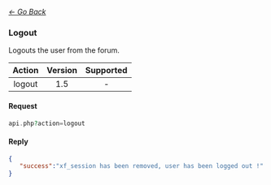 *[<- Go Back](../rest-api.md)*

### Logout
Logouts the user from the forum.


| Action | Version | Supported |
| :-: | :-: | :-: |
| logout | 1.5 | - |

#### Request
```php
api.php?action=logout
```

#### Reply
```json
{
   "success":"xf_session has been removed, user has been logged out !"
}
```
